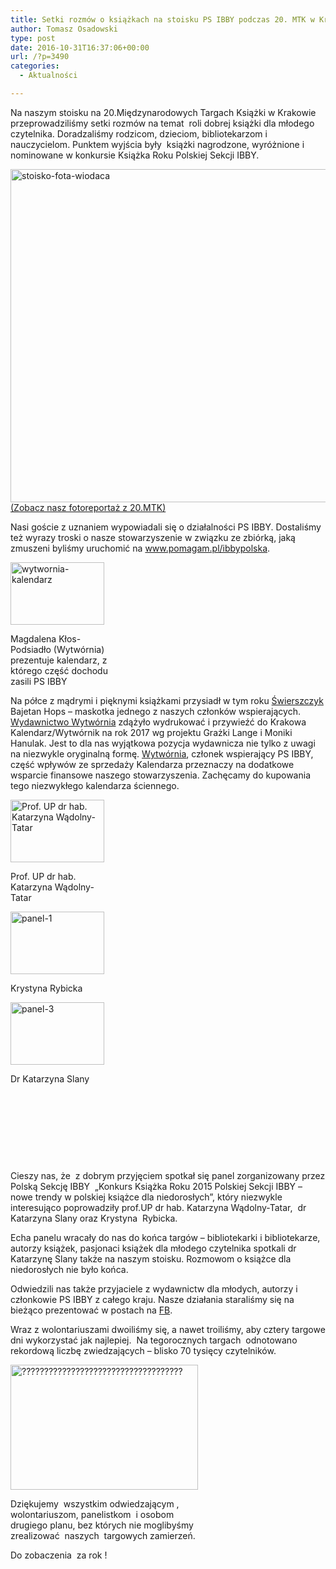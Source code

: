 ```yaml
---
title: Setki rozmów o książkach na stoisku PS IBBY podczas 20. MTK w Krakowie
author: Tomasz Osadowski
type: post
date: 2016-10-31T16:37:06+00:00
url: /?p=3490
categories:
  - Aktualności

---
```

Na naszym stoisku na 20.Międzynarodowych Targach Książki w Krakowie przeprowadziliśmy setki rozmów na temat  roli dobrej książki dla młodego czytelnika. Doradzaliśmy rodzicom, dzieciom, bibliotekarzom i nauczycielom. Punktem wyjścia były  książki nagrodzone, wyróżnione i nominowane w konkursie Książka Roku Polskiej Sekcji IBBY.

<img class="alignnone wp-image-3498 size-large" src="http://www.ibby.pl/wp-content/uploads/2016/10/stoisko-fota-wiodąca-800x533.jpg" alt="stoisko-fota-wiodaca" width="800" height="533" srcset="http://www.ibby.pl/wp-content/uploads/2016/10/stoisko-fota-wiodąca-800x533.jpg 800w, http://www.ibby.pl/wp-content/uploads/2016/10/stoisko-fota-wiodąca-150x100.jpg 150w, http://www.ibby.pl/wp-content/uploads/2016/10/stoisko-fota-wiodąca-300x200.jpg 300w, http://www.ibby.pl/wp-content/uploads/2016/10/stoisko-fota-wiodąca-768x512.jpg 768w, http://www.ibby.pl/wp-content/uploads/2016/10/stoisko-fota-wiodąca.jpg 960w" sizes="(max-width: 800px) 100vw, 800px" /><a href="https://www.facebook.com/PolskaSekcjaIBBY/photos/?tab=album&album_id=1146011358848384" target="_blank">(Zobacz nasz fotoreportaż z 20.MTK)</a>

Nasi goście z uznaniem wypowiadali się o działalności PS IBBY. Dostaliśmy też wyrazy troski o nasze stowarzyszenie w związku ze zbiórką, jaką zmuszeni byliśmy uruchomić na <a href="http://www.pomagam.pl/ibbypolska" target="_blank">www.pomagam.pl/ibbypolska</a>.

<div id="attachment_3501" style="width: 160px" class="wp-caption alignleft">
  <img class="wp-image-3501 size-thumbnail" src="http://www.ibby.pl/wp-content/uploads/2016/10/wytwórnia-kalendarz-150x100.jpg" alt="wytwornia-kalendarz" width="150" height="100" srcset="http://www.ibby.pl/wp-content/uploads/2016/10/wytwórnia-kalendarz-150x100.jpg 150w, http://www.ibby.pl/wp-content/uploads/2016/10/wytwórnia-kalendarz-300x200.jpg 300w, http://www.ibby.pl/wp-content/uploads/2016/10/wytwórnia-kalendarz-768x512.jpg 768w, http://www.ibby.pl/wp-content/uploads/2016/10/wytwórnia-kalendarz-800x533.jpg 800w, http://www.ibby.pl/wp-content/uploads/2016/10/wytwórnia-kalendarz.jpg 960w" sizes="(max-width: 150px) 100vw, 150px" />
  
  <p class="wp-caption-text">
    Magdalena Kłos-Podsiadło (Wytwórnia) prezentuje kalendarz, z którego część dochodu zasili PS IBBY
  </p>
</div>

Na półce z mądrymi i pięknymi książkami przysiadł w tym roku <a href="http://www.swierszczyk.pl/" target="_blank">Świerszczyk</a> Bajetan Hops &#8211; maskotka jednego z naszych członków wspierających.  <a href="http://wytwornia.com" target="_blank">Wydawnictwo Wytwórnia</a> zdążyło wydrukować i przywieźć do Krakowa Kalendarz/Wytwórnik na rok 2017 wg projektu Grażki Lange i Moniki Hanulak. Jest to dla nas wyjątkowa pozycja wydawnicza nie tylko z uwagi na niezwykle oryginalną formę. <a href="http://wytwornia.com" target="_blank">Wytwórnia</a>, członek wspierający PS IBBY, część wpływów ze sprzedaży Kalendarza przeznaczy na dodatkowe wsparcie finansowe naszego stowarzyszenia. Zachęcamy do kupowania tego niezwykłego kalendarza ściennego.

<div id="attachment_3494" style="width: 160px" class="wp-caption alignleft">
  <img class="wp-image-3494 size-thumbnail" src="http://www.ibby.pl/wp-content/uploads/2016/10/panel-2-150x100.jpg" alt="Prof. UP dr hab. Katarzyna Wądolny-Tatar" width="150" height="100" srcset="http://www.ibby.pl/wp-content/uploads/2016/10/panel-2-150x100.jpg 150w, http://www.ibby.pl/wp-content/uploads/2016/10/panel-2-300x200.jpg 300w, http://www.ibby.pl/wp-content/uploads/2016/10/panel-2-768x512.jpg 768w, http://www.ibby.pl/wp-content/uploads/2016/10/panel-2-800x533.jpg 800w, http://www.ibby.pl/wp-content/uploads/2016/10/panel-2.jpg 960w" sizes="(max-width: 150px) 100vw, 150px" />
  
  <p class="wp-caption-text">
    Prof. UP dr hab. Katarzyna Wądolny-Tatar
  </p>
</div>

<div id="attachment_3493" style="width: 160px" class="wp-caption alignleft">
  <img class="wp-image-3493 size-thumbnail" src="http://www.ibby.pl/wp-content/uploads/2016/10/panel-1-150x100.jpg" alt="panel-1" width="150" height="100" srcset="http://www.ibby.pl/wp-content/uploads/2016/10/panel-1-150x100.jpg 150w, http://www.ibby.pl/wp-content/uploads/2016/10/panel-1-300x200.jpg 300w, http://www.ibby.pl/wp-content/uploads/2016/10/panel-1-768x512.jpg 768w, http://www.ibby.pl/wp-content/uploads/2016/10/panel-1-800x533.jpg 800w, http://www.ibby.pl/wp-content/uploads/2016/10/panel-1.jpg 960w" sizes="(max-width: 150px) 100vw, 150px" />
  
  <p class="wp-caption-text">
    Krystyna Rybicka
  </p>
</div>

<div id="attachment_3495" style="width: 160px" class="wp-caption alignleft">
  <img class="wp-image-3495 size-thumbnail" src="http://www.ibby.pl/wp-content/uploads/2016/10/panel-3-150x100.jpg" alt="panel-3" width="150" height="100" srcset="http://www.ibby.pl/wp-content/uploads/2016/10/panel-3-150x100.jpg 150w, http://www.ibby.pl/wp-content/uploads/2016/10/panel-3-300x200.jpg 300w, http://www.ibby.pl/wp-content/uploads/2016/10/panel-3-768x512.jpg 768w, http://www.ibby.pl/wp-content/uploads/2016/10/panel-3-800x533.jpg 800w, http://www.ibby.pl/wp-content/uploads/2016/10/panel-3.jpg 960w" sizes="(max-width: 150px) 100vw, 150px" />
  
  <p class="wp-caption-text">
    Dr Katarzyna Slany
  </p>
</div>

&nbsp;

&nbsp;

&nbsp;

&nbsp;

Cieszy nas, że  z dobrym przyjęciem spotkał się panel zorganizowany przez Polską Sekcję IBBY  „Konkurs Książka Roku 2015 Polskiej Sekcji IBBY – nowe trendy w polskiej książce dla niedorosłych”, który niezwykle interesująco poprowadziły prof.UP dr hab. Katarzyna Wądolny-Tatar,  dr Katarzyna Slany oraz Krystyna  Rybicka.

Echa panelu wracały do nas do końca targów – bibliotekarki i bibliotekarze, autorzy książek, pasjonaci książek dla młodego czytelnika spotkali dr Katarzynę Slany także na naszym stoisku. Rozmowom o książce dla niedorosłych nie było końca.

Odwiedzili nas także przyjaciele z wydawnictw dla młodych, autorzy i członkowie PS IBBY z całego kraju. Nasze działania staraliśmy się na bieżąco prezentować w postach na <a href="https://www.facebook.com/PolskaSekcjaIBBY/" target="_blank">FB</a>.

Wraz z wolontariuszami dwoiliśmy się, a nawet troiliśmy, aby cztery targowe dni wykorzystać jak najlepiej.  Na tegorocznych targach  odnotowano rekordową liczbę zwiedzających – blisko 70 tysięcy czytelników.

<div id="attachment_3485" style="width: 310px" class="wp-caption alignnone">
  <img class="size-medium wp-image-3485" src="http://www.ibby.pl/wp-content/uploads/2016/10/2-300x200.jpg" alt="????????????????????????????????????" width="300" height="200" srcset="http://www.ibby.pl/wp-content/uploads/2016/10/2-300x200.jpg 300w, http://www.ibby.pl/wp-content/uploads/2016/10/2-150x100.jpg 150w, http://www.ibby.pl/wp-content/uploads/2016/10/2-768x512.jpg 768w, http://www.ibby.pl/wp-content/uploads/2016/10/2-800x533.jpg 800w, http://www.ibby.pl/wp-content/uploads/2016/10/2.jpg 1200w" sizes="(max-width: 300px) 100vw, 300px" />
  
  <p class="wp-caption-text">
    Dziękujemy  wszystkim odwiedzającym , wolontariuszom, panelistkom  i osobom  drugiego planu, bez których nie moglibyśmy zrealizować  naszych  targowych zamierzeń.
  </p>
</div>

Do zobaczenia  za rok !
